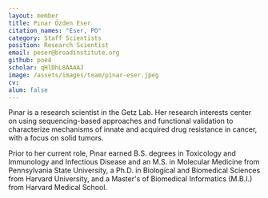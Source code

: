 ```yaml
---
layout: member
title: Pınar Özden Eser
citation_names: "Eser, PO"
category: Staff Scientists
position: Research Scientist
email: peser@broadinstitute.org
github: poe4
scholar: qHlDhL8AAAAJ
image: /assets/images/team/pinar-eser.jpeg
cv:
alum: false
---
```


Pınar is a research scientist in the Getz Lab. Her research interests center on using sequencing-based approaches and functional validation to characterize mechanisms of innate and acquired drug resistance in cancer, with a focus on solid tumors.

Prior to her current role, Pınar earned B.S. degrees in Toxicology and Immunology and Infectious Disease and an M.S. in Molecular Medicine from Pennsylvania State University, a Ph.D. in Biological and Biomedical Sciences from Harvard University, and a Master's of Biomedical Informatics (M.B.I.) from Harvard Medical School. 